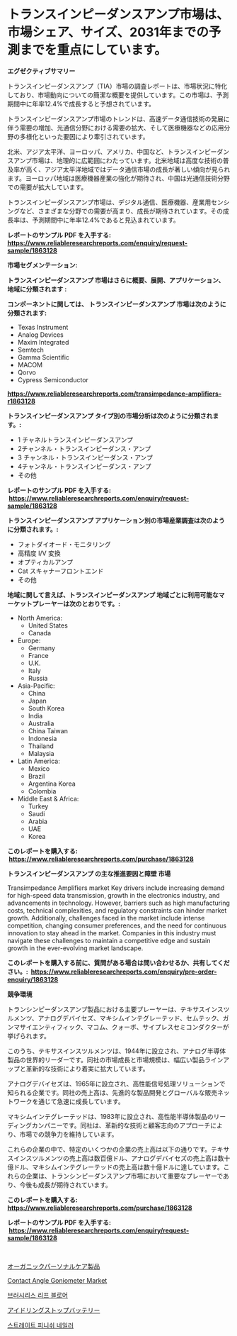<p><h1>トランスインピーダンスアンプ市場は、市場シェア、サイズ、2031年までの予測までを重点にしています。</h1></p><p><strong>エグゼクティブサマリー</strong></p>
<p><p>トランスインピーダンスアンプ（TIA）市場の調査レポートは、市場状況に特化しており、市場動向についての簡潔な概要を提供しています。この市場は、予測期間中に年率12.4%で成長すると予想されています。</p><p>トランスインピーダンスアンプ市場のトレンドは、高速データ通信技術の発展に伴う需要の増加、光通信分野における需要の拡大、そして医療機器などの応用分野の多様化といった要因により牽引されています。</p><p>北米、アジア太平洋、ヨーロッパ、アメリカ、中国など、トランスインピーダンスアンプ市場は、地理的に広範囲にわたっています。北米地域は高度な技術の普及率が高く、アジア太平洋地域ではデータ通信市場の成長が著しい傾向が見られます。ヨーロッパ地域は医療機器産業の強化が期待され、中国は光通信技術分野での需要が拡大しています。</p><p>トランスインピーダンスアンプ市場は、デジタル通信、医療機器、産業用センシングなど、さまざまな分野での需要が高まり、成長が期待されています。その成長率は、予測期間中に年率12.4%であると見込まれています。</p></p>
<p><strong>レポートのサンプル PDF を入手する: <a href="https://www.reliableresearchreports.com/enquiry/request-sample/1863128">https://www.reliableresearchreports.com/enquiry/request-sample/1863128</a></strong></p>
<p><strong>市場セグメンテーション:</strong></p>
<p><strong> トランスインピーダンスアンプ 市場はさらに概要、展開、アプリケーション、地域に分類されます :</strong></p>
<p><strong>コンポーネントに関しては、 トランスインピーダンスアンプ 市場は次のように分類されます: &nbsp;</strong></p>
<p><ul><li>Texas Instrument</li><li>Analog Devices</li><li>Maxim Integrated</li><li>Semtech</li><li>Gamma Scientific</li><li>MACOM</li><li>Qorvo</li><li>Cypress Semiconductor</li></ul></p>
<p><strong><a href="https://www.reliableresearchreports.com/transimpedance-amplifiers-r1863128">https://www.reliableresearchreports.com/transimpedance-amplifiers-r1863128</a></strong></p>
<p><strong> トランスインピーダンスアンプ タイプ別の市場分析は次のように分類されます。:</strong></p>
<p><ul><li>1 チャネルトランスインピーダンスアンプ</li><li>2チャンネル・トランスインピーダンス・アンプ</li><li>3 チャンネル・トランスインピーダンス・アンプ</li><li>4チャンネル・トランスインピーダンス・アンプ</li><li>その他</li></ul></p>
<p><strong>レポートのサンプル PDF を入手する: &nbsp;<a href="https://www.reliableresearchreports.com/enquiry/request-sample/1863128">https://www.reliableresearchreports.com/enquiry/request-sample/1863128</a></strong></p>
<p><strong> トランスインピーダンスアンプ アプリケーション別の市場産業調査は次のように分類されます。:</strong></p>
<p><ul><li>フォトダイオード・モニタリング</li><li>高精度 I/V 変換</li><li>オプティカルアンプ</li><li>Cat スキャナーフロントエンド</li><li>その他</li></ul></p>
<p><strong>地域に関して言えば、トランスインピーダンスアンプ 地域ごとに利用可能なマーケットプレーヤーは次のとおりです。:</strong></p>
<p><ul>
    <li>
        North America:
        <ul>
            <li>United States</li>
            <li>Canada</li>
        </ul>
    </li>
    <li>
        Europe:
        <ul>
            <li>Germany</li>
            <li>France</li>
            <li>U.K.</li>
            <li>Italy</li>
            <li>Russia</li>
        </ul>
    </li>
    <li>
        Asia-Pacific:
        <ul>
            <li>China</li>
            <li>Japan</li>
            <li>South Korea</li>
            <li>India</li>
            <li>Australia</li>
            <li>China Taiwan</li>
            <li>Indonesia</li>
            <li>Thailand</li>
            <li>Malaysia</li>
        </ul>
    </li>
    <li>
        Latin America:
        <ul>
            <li>Mexico</li>
            <li>Brazil</li>
            <li>Argentina Korea</li>
            <li>Colombia</li>
        </ul>
    </li>
    <li>
        Middle East & Africa:
        <ul>
            <li>Turkey</li>
            <li>Saudi</li>
            <li>Arabia</li>
            <li>UAE</li>
            <li>Korea</li>
        </ul>
    </li>
    </ul></p>
<p><strong>このレポートを購入する: &nbsp;<a href="https://www.reliableresearchreports.com/purchase/1863128">https://www.reliableresearchreports.com/purchase/1863128</a></strong></p>
<p><strong>トランスインピーダンスアンプ の主な推進要因と障壁 市場</strong></p>
<p><p>Transimpedance Amplifiers market Key drivers include increasing demand for high-speed data transmission, growth in the electronics industry, and advancements in technology. However, barriers such as high manufacturing costs, technical complexities, and regulatory constraints can hinder market growth. Additionally, challenges faced in the market include intense competition, changing consumer preferences, and the need for continuous innovation to stay ahead in the market. Companies in this industry must navigate these challenges to maintain a competitive edge and sustain growth in the ever-evolving market landscape.</p></p>
<p><strong>このレポートを購入する前に、質問がある場合は問い合わせるか、共有してください。:&nbsp; <a href="https://www.reliableresearchreports.com/enquiry/pre-order-enquiry/1863128">https://www.reliableresearchreports.com/enquiry/pre-order-enquiry/1863128</a></strong></p>
<p><strong>競争環境</strong></p>
<p><p>トランシンピーダンスアンプ製品における主要プレーヤーは、テキサスインスツルメンツ、アナログデバイセズ、マキシムインテグレーテッド、セムテック、ガンマサイエンティフィック、マコム、クォーボ、サイプレスセミコンダクターが挙げられます。</p><p>このうち、テキサスインスツルメンツは、1944年に設立され、アナログ半導体製品の世界的リーダーです。同社の市場成長と市場規模は、幅広い製品ラインアップと革新的な技術により着実に拡大しています。</p><p>アナログデバイセズは、1965年に設立され、高性能信号処理ソリューションで知られる企業です。同社の売上高は、先進的な製品開発とグローバルな販売ネットワークを通じて急速に成長しています。</p><p>マキシムインテグレーテッドは、1983年に設立され、高性能半導体製品のリーディングカンパニーです。同社は、革新的な技術と顧客志向のアプローチにより、市場での競争力を維持しています。</p><p>これらの企業の中で、特定のいくつかの企業の売上高は以下の通りです。テキサスインスツルメンツの売上高は数百億ドル、アナログデバイセズの売上高は数十億ドル、マキシムインテグレーテッドの売上高は数十億ドルに達しています。これらの企業は、トランシンピーダンスアンプ市場において重要なプレーヤーであり、今後も成長が期待されています。</p></p>
<p><strong>このレポートを購入する: &nbsp; <a href="https://www.reliableresearchreports.com/purchase/1863128">https://www.reliableresearchreports.com/purchase/1863128</a></strong></p>
<p><strong>レポートのサンプル PDF を入手する: &nbsp;<a href="https://www.reliableresearchreports.com/enquiry/request-sample/1863128">https://www.reliableresearchreports.com/enquiry/request-sample/1863128</a></strong><strong></strong></p>
<p>&nbsp;</p>
<p><p><a href="https://github.com/dandier2003/Market-Research-Report-List-1/blob/main/504971532284.md">オーガニックパーソナルケア製品</a></p><p><a href="https://github.com/lbird53714/Market-Research-Report-List-4/blob/main/contact-angle-goniometer-market.md">Contact Angle Goniometer Market</a></p><p><a href="https://github.com/vdhdwjyp90142/Market-Research-Report-List-1/blob/main/601476429463.md">브러시리스 리프 블로어</a></p><p><a href="https://github.com/sghwr779811674/Market-Research-Report-List-1/blob/main/276068032283.md">アイドリングストップバッテリー</a></p><p><a href="https://github.com/OwenHamiytll568745/Market-Research-Report-List-1/blob/main/100459429464.md">스트레이트 피니쉬 네일러</a></p></p>